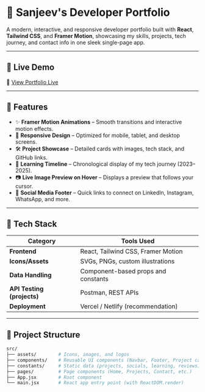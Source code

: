 # 💼 Sanjeev's Developer Portfolio

A modern, interactive, and responsive developer portfolio built with **React**, **Tailwind CSS**, and **Framer Motion**, showcasing my skills, projects, tech journey, and contact info in one sleek single-page app.

---

## 🚀 Live Demo

🔗 [View Portfolio Live](https://your-live-demo-link.com)

---

## 📌 Features

- ✨ **Framer Motion Animations** – Smooth transitions and interactive motion effects.
- 🎯 **Responsive Design** – Optimized for mobile, tablet, and desktop screens.
- 🛠 **Project Showcase** – Detailed cards with images, tech stack, and GitHub links.
- 🧠 **Learning Timeline** – Chronological display of my tech journey (2023–2025).
- 📷 **Live Image Preview on Hover** – Displays a preview that follows your cursor.
- 🔗 **Social Media Footer** – Quick links to connect on LinkedIn, Instagram, WhatsApp, and more.

---

## 🧰 Tech Stack

| Category       | Tools Used                                      |
|----------------|--------------------------------------------------|
| **Frontend**   | React, Tailwind CSS, Framer Motion               |
| **Icons/Assets** | SVGs, PNGs, custom illustrations                |
| **Data Handling** | Component-based props and constants             |
| **API Testing (projects)** | Postman, REST APIs                      |
| **Deployment** | Vercel / Netlify (recommendation)               |

---

## 📂 Project Structure

```bash
src/
├── assets/        # Icons, images, and logos
├── components/    # Reusable UI components (Navbar, Footer, Project cards, etc.)
├── constants/     # Static data (projects, socials, learning, reviews)
├── pages/         # Page components (Home, Projects, Contact, etc.)
├── App.jsx        # Root component
└── main.jsx       # React app entry point (with ReactDOM.render)
